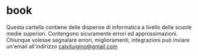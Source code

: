 # book 
Questa cartella contiene delle dispense di informatica
a livello delle scuole medie superiori.
Contengono sicuramente errori ed approssimazioni.
Chiunque volesse segnalare errori, miglioramenti, integrazioni
può inviare un'email all'indirizzo 
calviluigino@gmail.com
